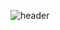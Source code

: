 ![header](https://capsule-render.vercel.app/api?type=soft&color=rounded&height=200&section=header&text=안녕하세요&fontSize=90)


